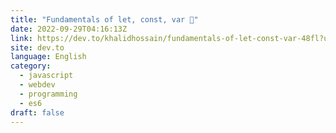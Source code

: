 ```yaml
---
title: "Fundamentals of let, const, var 🚀"
date: 2022-09-29T04:16:13Z
link: https://dev.to/khalidhossain/fundamentals-of-let-const-var-48fl?utm_medium=RSS&utm_source=news.12bit.vn
site: dev.to
language: English
category:
  - javascript
  - webdev
  - programming
  - es6
draft: false
---
```

